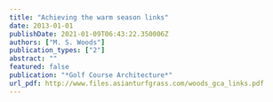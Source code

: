 ```yaml
---
title: "Achieving the warm season links"
date: 2013-01-01
publishDate: 2021-01-09T06:43:22.350006Z
authors: ["M. S. Woods"]
publication_types: ["2"]
abstract: ""
featured: false
publication: "*Golf Course Architecture*"
url_pdf: http://www.files.asianturfgrass.com/woods_gca_links.pdf
---
```


